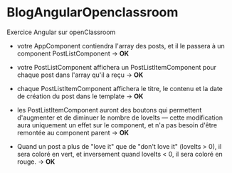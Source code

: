 # BlogAngularOpenclassroom

Exercice Angular sur openClassroom

* votre AppComponent contiendra l'array des posts, et il le passera à un component PostListComponent → __OK__

* votre PostListComponent affichera un PostListItemComponent pour chaque post dans l'array qu'il a reçu → __OK__

* chaque PostListItemComponent affichera le titre, le contenu et la date de création du post dans le template → __OK__

* les PostListItemComponent auront des boutons qui permettent d'augmenter et de diminuer le nombre de loveIts — cette modification aura uniquement un effet sur le component, et n'a pas besoin d'être remontée au component parent → __OK__

* Quand un post a plus de "love it" que de "don't love it" (loveIts > 0), il sera coloré en vert, et inversement quand loveIts < 0, il sera coloré en rouge. → __OK__
